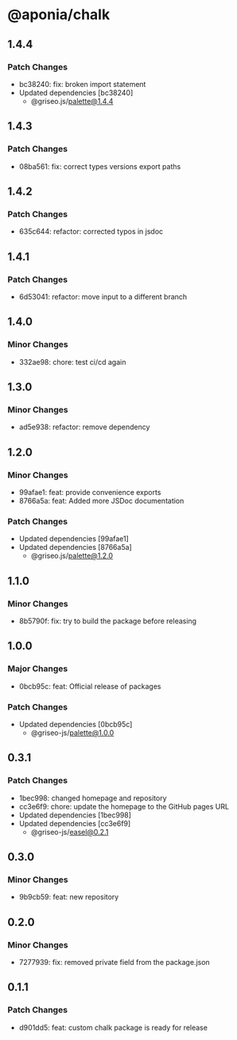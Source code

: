 # @aponia/chalk

## 1.4.4

### Patch Changes

- bc38240: fix: broken import statement
- Updated dependencies [bc38240]
  - @griseo.js/palette@1.4.4

## 1.4.3

### Patch Changes

- 08ba561: fix: correct types versions export paths

## 1.4.2

### Patch Changes

- 635c644: refactor: corrected typos in jsdoc

## 1.4.1

### Patch Changes

- 6d53041: refactor: move input to a different branch

## 1.4.0

### Minor Changes

- 332ae98: chore: test ci/cd again

## 1.3.0

### Minor Changes

- ad5e938: refactor: remove dependency

## 1.2.0

### Minor Changes

- 99afae1: feat: provide convenience exports
- 8766a5a: feat: Added more JSDoc documentation

### Patch Changes

- Updated dependencies [99afae1]
- Updated dependencies [8766a5a]
  - @griseo.js/palette@1.2.0

## 1.1.0

### Minor Changes

- 8b5790f: fix: try to build the package before releasing

## 1.0.0

### Major Changes

- 0bcb95c: feat: Official release of packages

### Patch Changes

- Updated dependencies [0bcb95c]
  - @griseo-js/palette@1.0.0

## 0.3.1

### Patch Changes

- 1bec998: changed homepage and repository
- cc3e6f9: chore: update the homepage to the GitHub pages URL
- Updated dependencies [1bec998]
- Updated dependencies [cc3e6f9]
  - @griseo-js/easel@0.2.1

## 0.3.0

### Minor Changes

- 9b9cb59: feat: new repository

## 0.2.0

### Minor Changes

- 7277939: fix: removed private field from the package.json

## 0.1.1

### Patch Changes

- d901dd5: feat: custom chalk package is ready for release

